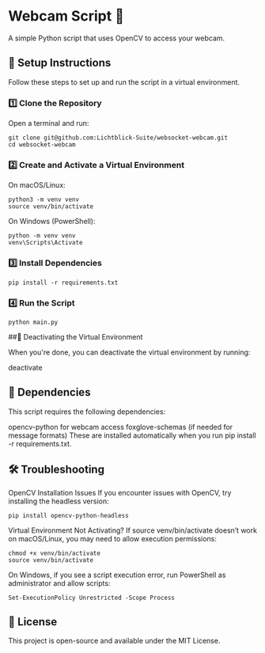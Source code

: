 # Webcam Script 📸

A simple Python script that uses OpenCV to access your webcam.

## 🚀 Setup Instructions

Follow these steps to set up and run the script in a virtual environment.

### 1️⃣ Clone the Repository

Open a terminal and run:

```
git clone git@github.com:Lichtblick-Suite/websocket-webcam.git
cd websocket-webcam
```

### 2️⃣ Create and Activate a Virtual Environment

On macOS/Linux:

```
python3 -m venv venv
source venv/bin/activate
```

On Windows (PowerShell):

```
python -m venv venv
venv\Scripts\Activate
```

### 3️⃣ Install Dependencies

```
pip install -r requirements.txt
```

### 4️⃣ Run the Script

```
python main.py
```

##🛑 Deactivating the Virtual Environment

When you're done, you can deactivate the virtual environment by running:

deactivate

## 📝 Dependencies

This script requires the following dependencies:

opencv-python for webcam access
foxglove-schemas (if needed for message formats)
These are installed automatically when you run pip install -r requirements.txt.

## 🛠️ Troubleshooting

OpenCV Installation Issues
If you encounter issues with OpenCV, try installing the headless version:

```
pip install opencv-python-headless
```

Virtual Environment Not Activating?
If source venv/bin/activate doesn’t work on macOS/Linux, you may need to allow execution permissions:

```
chmod +x venv/bin/activate
source venv/bin/activate
```

On Windows, if you see a script execution error, run PowerShell as administrator and allow scripts:

```
Set-ExecutionPolicy Unrestricted -Scope Process
```

## 📜 License

This project is open-source and available under the MIT License.
